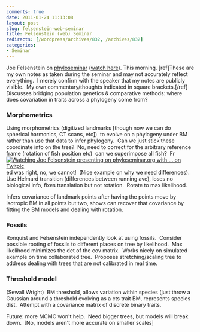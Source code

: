 ```yaml
---
comments: true
date: 2011-01-24 11:13:08
layout: post
slug: felsenstein-web-seminar
title: Felsenstein (web) Seminar
redirects: [/wordpress/archives/832, /archives/832]
categories:
- Seminar
---
```


Joe Felsenstein on [phyloseminar](http://phyloseminar.org) ([watch here](http://evo.caltech.edu/evoGate/player/EVOPlayer.jnlp?fileToPlay=http://phyloseminar.org/recorded/10_felsenstein.evx)). This morning. [ref]These are my own notes as taken during the seminar and may not  accurately reflect everything.  I merely confirm with the speaker that  my notes are publicly visible.  My own commentary/thoughts indicated in  square brackets.[/ref] Discusses bridging population genetics & comparative methods: where does covariation in traits across a phylogeny come from?


### Morphometrics


Using morphometrics (digitized landmarks [though now we can do spherical harmonics, CT scans, etc])  to evolve on a phylogeny under BM rather than use that data to infer phylogeny.  Can we just stick these coordinate info on the tree?  No, need to correct for the arbitrary reference frame (rotation of fish position etc)  can we superimpose all fish?  Fr[![Watching Joe Felsenstein presenting on phyloseminar.org with ... on Twitpic](http://twitpic.com/show/thumb/3t1keu.jpg)](http://twitpic.com/3t1keu)ed was right, no, we cannot!  (Nice example on why we need differences).  Use Helmard transition (differences between running ave), loses no biological info, fixes translation but not rotation.  Rotate to max likelihood.

Infers covariance of landmark points after having the points move by isotropic BM in all points but two, shows can recover that covariance by fitting the BM models and dealing with rotation.


### Fossils


Ronquist and Felsenstein independently look at using fossils.  Consider possible rooting of fossils to different places on tree by likelihood.  Max likelihood minimizes the det of the cov matrix.  Works nicely on simulated example on time collaborated tree.  Proposes stretching/scaling tree to address dealing with trees that are not calibrated in real time.


### Threshold model


(Sewall Wright)  BM threshold, allows variation within species (just throw a Gaussian around a threshold evolving as a cts trait BM, represents species dist.  Attempt with a covariance matrix of discrete binary traits.

Future: more MCMC won't help.  Need bigger trees, but models will break down.  [No, models aren't more accurate on smaller scales]
